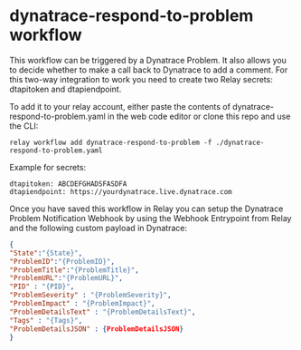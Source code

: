 # dynatrace-respond-to-problem workflow

This workflow can be triggered by a Dynatrace Problem. It also allows you to decide whether to make a call back to Dynatrace to add a comment.
For this two-way integration to work you need to create two Relay secrets: dtapitoken and dtapiendpoint.

To add it to your relay account, either paste the contents of dynatrace-respond-to-problem.yaml in the web code editor or clone this repo and use the CLI:

```shell
relay workflow add dynatrace-respond-to-problem -f ./dynatrace-respond-to-problem.yaml
```

Example for secrets:

```shell
dtapitoken: ABCDEFGHADSFASDFA
dtapiendpoint: https://yourdynatrace.live.dynatrace.com
```

Once you have saved this workflow in Relay you can setup the Dynatrace Problem Notification Webhook by using the Webhook Entrypoint from Relay and the following custom payload in Dynatrace:

```json
{
"State":"{State}",
"ProblemID":"{ProblemID}",
"ProblemTitle":"{ProblemTitle}",
"ProblemURL":"{ProblemURL}",
"PID" : "{PID}",
"ProblemSeverity" : "{ProblemSeverity}",
"ProblemImpact" : "{ProblemImpact}",
"ProblemDetailsText" : "{ProblemDetailsText}",
"Tags" : "{Tags}",
"ProblemDetailsJSON" : {ProblemDetailsJSON}
}
```
